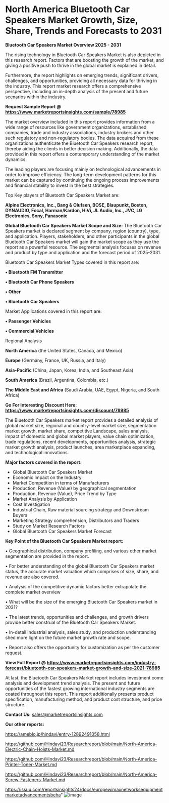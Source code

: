 # North America Bluetooth Car Speakers Market Growth, Size, Share, Trends and Forecasts to 2031

<Strong> Bluetooth Car Speakers Market Overview 2025 - 2031</strong>

The rising technology in Bluetooth Car Speakers Market is also depicted in this research report. Factors that are boosting the growth of the market, and giving a positive push to thrive in the global market is explained in detail.

Furthermore, the report highlights on emerging trends, significant drivers, challenges, and opportunities, providing all necessary data for thriving in the industry. This report market research offers a comprehensive perspective, including an in-depth analysis of the present and future scenarios within the industry.

<strong>Request Sample Report @ <a href=https://www.marketreportsinsights.com/sample/78985>https://www.marketreportsinsights.com/sample/78985</a></strong>

The market overview included in this report provides information from a wide range of resources like government organizations, established companies, trade and industry associations, industry brokers and other such regulatory and non-regulatory bodies. The data acquired from these organizations authenticate the Bluetooth Car Speakers research report, thereby aiding the clients in better decision making. Additionally, the data provided in this report offers a contemporary understanding of the market dynamics.

The leading players are focusing mainly on technological advancements in order to improve efficiency. The long-term development patterns for this market can be captured by continuing the ongoing process improvements and financial stability to invest in the best strategies.

Top Key players of Bluetooth Car Speakers Market are:

<strong>Alpine Electronics, Inc., Bang & Olufsen, BOSE, Blaupunkt, Boston, DYNAUDIO, Focal, Harman/Kardon, HiVi, JL Audio, Inc., JVC, LG Electronics, Sony, Panasonic</strong>

<strong><b>Global Bluetooth Car Speakers Market Scope and Size:</b></strong>
The Bluetooth Car Speakers market is declared segment by company, region (country), type, and application. Players, stakeholders, and other participants in the global Bluetooth Car Speakers market will gain the market scope as they use the report as a powerful resource. The segmental analysis focuses on revenue and product by type and application and the forecast period of 2025-2031.

Bluetooth Car Speakers Market Types covered in this report are:

<strong>• Bluetooth FM Transmitter

• Bluetooth Car Phone Speakers

• Other

• Bluetooth Car Speakers</strong>

Market Applications covered in this report are:

<strong>• Passenger Vehicles

• Commercial Vehicles</strong> 

Regional Analysis

<strong>North America</strong> (the United States, Canada, and Mexico)

<strong>Europe</strong> (Germany, France, UK, Russia, and Italy)

<strong>Asia-Pacific</strong> (China, Japan, Korea, India, and Southeast Asia)

<strong>South America</strong> (Brazil, Argentina, Colombia, etc.)

<strong>The Middle East and Africa</strong> (Saudi Arabia, UAE, Egypt, Nigeria, and South Africa)

<strong>Go For Interesting Discount Here: <a href=https://www.marketreportsinsights.com/discount/78985>https://www.marketreportsinsights.com/discount/78985</a></strong>

The Bluetooth Car Speakers market report provides a detailed analysis of global market size, regional and country-level market size, segmentation market growth, market share, competitive Landscape, sales analysis, impact of domestic and global market players, value chain optimization, trade regulations, recent developments, opportunities analysis, strategic market growth analysis, product launches, area marketplace expanding, and technological innovations.

<strong><b>Major factors covered in the report:</b></strong>
<ul>
  <li>Global Bluetooth Car Speakers Market </li>
  <li>Economic Impact on the Industry</li>
  <li>Market Competition in terms of Manufacturers</li>
  <li>Production, Revenue (Value) by geographical segmentation</li>
  <li>Production, Revenue (Value), Price Trend by Type</li>
  <li>Market Analysis by Application</li>
  <li>Cost Investigation</li>
  <li>Industrial Chain, Raw material sourcing strategy and Downstream Buyers</li>
  <li>Marketing Strategy comprehension, Distributors and Traders</li>
  <li>Study on Market Research Factors</li>
  <li>Global Bluetooth Car Speakers Market Forecast</li>
</ul>

<strong><b>Key Point of the Bluetooth Car Speakers Market report:</b></strong>

• Geographical distribution, company profiling, and various other market segmentation are provided in the report.

• For better understanding of the global Bluetooth Car Speakers market status, the accurate market valuation which comprises of size, share, and revenue are also covered.

• Analysis of the competitive dynamic factors better extrapolate the complete market overview

• What will be the size of the emerging Bluetooth Car Speakers market in 2031?

• The latest trends, opportunities and challenges, and growth drivers provide better construal of the Bluetooth Car Speakers Market.

• In-detail industrial analysis, sales study, and production understanding shed more light on the future market growth rate and scope.

• Report also offers the opportunity for customization as per the customer request.

<strong><b>View Full Report @ <a href=https://www.marketreportsinsights.com/industry-forecast/bluetooth-car-speakers-market-growth-and-size-2021-78985>https://www.marketreportsinsights.com/industry-forecast/bluetooth-car-speakers-market-growth-and-size-2021-78985</a></b></strong>


At last, the Bluetooth Car Speakers Market report includes investment come analysis and development trend analysis. The present and future opportunities of the fastest growing international industry segments are coated throughout this report. This report additionally presents product specification, manufacturing method, and product cost structure, and price structure.

<strong>Contact Us:</strong>
sales@marketreportsinsights.com

<strong>Our other reports:</strong>

<a href=https://ameblo.jp/hindavi/entry-12892491058.html>https://ameblo.jp/hindavi/entry-12892491058.html</a>

<a href=https://github.com/Hindavi23/Researchreport/blob/main/North-America-Electric-Chain-Hoists-Market.md>https://github.com/Hindavi23/Researchreport/blob/main/North-America-Electric-Chain-Hoists-Market.md</a>

<a href=https://github.com/Hindavi23/Researchreport/blob/main/North-America-Printer-Toner-Market.md>https://github.com/Hindavi23/Researchreport/blob/main/North-America-Printer-Toner-Market.md</a>

<a href=https://github.com/Hindavi23/Researchreport/blob/main/North-America-Screw-Fasteners-Market.md>https://github.com/Hindavi23/Researchreport/blob/main/North-America-Screw-Fasteners-Market.md</a>

<a href=https://issuu.com/reportsinsights24/docs/europewimaxnetworksequipmentmarketadvancementsbeha>https://issuu.com/reportsinsights24/docs/europewimaxnetworksequipmentmarketadvancementsbeha</a>"
![image](https://github.com/user-attachments/assets/a266bd07-f1f4-4cda-b388-3804d33a7d2d)
